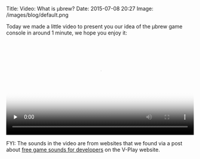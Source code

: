 Title: Video: What is μbrew?
Date: 2015-07-08 20:27
Image: /images/blog/default.png

Today we made a little video to present you our idea of the μbrew game console
in around 1 minute, we hope you enjoy it:

<video tabindex="0" controls="" preload="none" style="width:100%;" poster="https://owncloud.cidles.eu/public.php?service=files&t=a06fdfcfdaf621910a985c266262c0db&download">
    <source src="https://owncloud.cidles.eu/public.php?service=files&t=cbcc3e41a2f29b232154458657d84422&download" type="video/mp4" />
</video>

FYI: The sounds in the video are from websites that we found via a post about [free
game sounds for developers](http://v-play.net/2015/06/16-sites-featuring-free-game-sounds/)
on the V-Play website.
